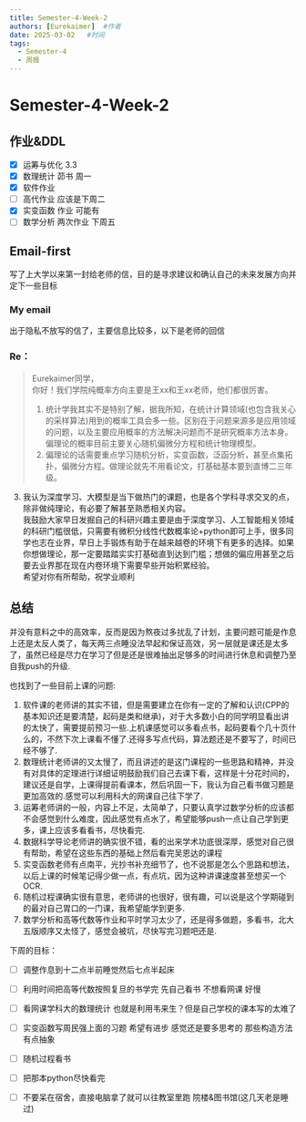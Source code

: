 ```yaml
---
title: Semester-4-Week-2
authors: [Eurekaimer]  #作者
date: 2025-03-02   #时间
tags:
  - Semester-4
  - 周报
---
```




# Semester-4-Week-2

## 作业&DDL

- [x] 运筹与优化 3.3
- [x] 数理统计 茆书 周一 
- [x] 软件作业
- [ ] 高代作业 应该是下周二
- [x] 实变函数 作业 可能有
- [ ] 数学分析 两次作业 下周五 

## Email-first

写了上大学以来第一封给老师的信，目的是寻求建议和确认自己的未来发展方向并定下一些目标

### My email

出于隐私不放写的信了，主要信息比较多，以下是老师的回信


### Re：

>Eurekaimer同学，  
  你好！我们学院纯概率方向主要是王xx和王xx老师，他们都很厉害。  
>
>1. 统计学我其实不是特别了解，据我所知，在统计计算领域(也包含我关心的采样算法)用到的概率工具会多一些。区别在于问题来源多是应用领域的问题，以及主要应用概率的方法解决问题而不是研究概率方法本身。偏理论的概率目前主要关心随机偏微分方程和统计物理模型。  
>2. 偏理论的话需要重点学习随机分析，实变函数，泛函分析，甚至点集拓扑，偏微分方程。做理论就先不用看论文，打基础基本要到直博二三年级。  
3. 我认为深度学习、大模型是当下做热门的课题，也是各个学科寻求交叉的点，除非做纯理论，有必要了解甚至熟悉相关内容。  
我鼓励大家早日发掘自己的科研兴趣主要是由于深度学习、人工智能相关领域的科研门槛很低，只需要有微积分线性代数概率论+python即可上手，很多同学也志在业界，早日上手锻炼有助于在越来越卷的环境下有更多的选择。如果你想做理论，那一定要踏踏实实打基础直到达到门槛；想做的偏应用甚至之后要去业界那在现在内卷环境下需要早些开始积累经验。  
  希望对你有所帮助，祝学业顺利


## 总结

并没有意料之中的高效率，反而是因为熬夜过多扰乱了计划，主要问题可能是作息上还是太反人类了，每天两三点睡没法早起和保证高效，另一层就是课还是太多了，虽然已经是尽力在学习了但是还是很难抽出足够多的时间进行休息和调整乃至自我push的升级.

也找到了一些目前上课的问题:
1. 软件课的老师讲的其实不错，但是需要建立在你有一定的了解和认识(CPP的基本知识还是要清楚，起码是类和继承)，对于大多数小白的同学明显看出讲的太快了，需要提前预习一些.上机课感觉可以多看点书，起码要看个几十页什么的，不然下次上课看不懂了.还得多写点代码，算法题还是不要写了，时间已经不够了.
2. 数理统计老师讲的又太慢了，而且讲述的是这门课程的一些思路和精神，并没有对具体的定理进行详细证明鼓励我们自己去课下看，这样是十分花时间的，建议还是自学，上课得提前看课本，然后巩固一下，我认为自己看书做习题是更加高效的.感觉可以利用科大的网课自己往下学了.
3. 运筹老师讲的一般，内容上不足，太简单了，只要认真学过数学分析的应该都不会感觉到什么难度，因此感觉有点水了，希望能够push一点让自己学到更多，课上应该多看看书，尽快看完.
4. 数据科学导论老师讲的确实很不错，看的出来学术功底很深厚，感觉对自己很有帮助，希望在这些东西的基础上然后看完吴恩达的课程
5. 实变函数老师有点南平，光抄书补充细节了，也不说那是怎么个思路和想法，以后上课的时候笔记得少做一点，有点坑，因为这种讲课速度甚至想买一个OCR.
6. 随机过程课确实很有意思，老师讲的也很好，很有趣，可以说是这个学期碰到的最对自己胃口的一门课，我希望能学到更多.
7. 数学分析和高等代数等作业和平时学习太少了，还是得多做题，多看书，北大五版顺序又太怪了，感觉会被坑，尽快写完习题吧还是.


下周的目标：

- [ ] 调整作息到十二点半前睡觉然后七点半起床
- [ ] 利用时间把高等代数按照复旦的书学完 先自己看书 不想看网课 好慢
- [ ] 看网课学科大的数理统计 也就是利用韦来生？但是自己学校的课本写的太难了
- [ ] 实变函数写周民强上面的习题 希望有进步 感觉还是要多思考的 那些构造方法有点抽象
- [ ] 随机过程看书
- [ ] 把那本python尽快看完
- [ ] 不要呆在宿舍，直接电脑拿了就可以往教室里跑 院楼&图书馆(这几天老是睡过)





